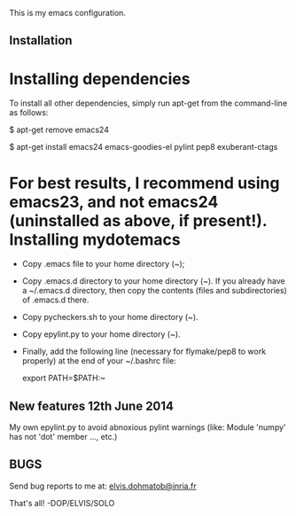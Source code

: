 This is my emacs configuration.

Installation
------------

Installing dependencies
=======================
To install all other dependencies, simply run apt-get from the command-line as follows:
  
  $ apt-get remove emacs24
  
  $ apt-get install emacs24 emacs-goodies-el pylint pep8 exuberant-ctags

For best results, I recommend using emacs23, and not emacs24 (uninstalled as above, if present!).
Installing mydotemacs
=====================
- Copy .emacs file to your home directory (~);
- Copy .emacs.d directory to your home directory (~). If you already have a ~/.emacs.d directory, then copy the contents (files and subdirectories) of .emacs.d there.
- Copy pycheckers.sh to your home directory (~).
- Copy epylint.py to your home directory (~).
- Finally, add the following line (necessary for flymake/pep8 to work properly) at the end of your ~/.bashrc file:
  
  export PATH=$PATH:~	     

New features 12th June 2014
---------------------------
My own epylint.py to avoid abnoxious pylint warnings (like: Module 'numpy' has not 'dot' member ..., etc.)

BUGS
----
Send bug reports to me at: elvis.dohmatob@inria.fr

That's all!
-DOP/ELVIS/SOLO
